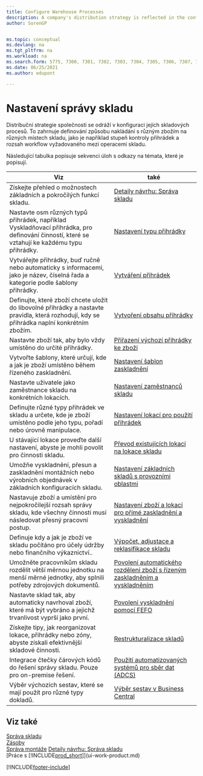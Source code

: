```yaml
---
title: Configure Warehouse Processes
description: A company's distribution strategy is reflected in the configuration of its warehouse processes, for example the warehouse locations.
author: SorenGP


ms.topic: conceptual
ms.devlang: na
ms.tgt_pltfrm: na
ms.workload: na
ms.search.form: 5775, 7300, 7301, 7302, 7303, 7304, 7305, 7306, 7307, 7308, 7325, 7344, 7346, 7347, 7353, 7366
ms.date: 06/25/2021
ms.author: edupont

---
```

# Nastavení správy skladu

Distribuční strategie společnosti se odráží v konfiguraci jejích skladových procesů. To zahrnuje definování způsobu nakládání s různým zbožím na různých místech skladu, jako je například stupeň kontroly přihrádek a rozsah workflow vyžadovaného mezi operacemi skladu.

Následující tabulka popisuje sekvenci úloh s odkazy na témata, které je popisují.

| **Viz** | **také** |
|------------|-------------|  
| Získejte přehled o možnostech základních a pokročilých funkcí skladu. | [Detaily návrhu: Správa skladu](design-details-warehouse-overview.md) |
| Nastavte osm různých typů přihrádek, například Vyskladňovací přihrádka, pro definování činností, které se vztahují ke každému typu přihrádky. | [Nastavení typu přihrádky](warehouse-how-to-set-up-bin-types.md) |
| Vytvářejte přihrádky, buď ručně nebo automaticky s informacemi, jako je název, číselná řada a kategorie podle šablony přihrádky. | [Vytváření přihrádek](warehouse-how-to-create-individual-bins.md) |
| Definujte, které zboží chcete uložit do libovolné přihrádky a nastavte pravidla, která rozhodují, kdy se přihrádka naplní konkrétním zbožím. | [Vytvoření obsahu přihrádky](warehouse-how-to-set-up-bin-contents.md) |
| Nastavte zboží tak, aby bylo vždy umístěno do určité přihrádky. | [Přiřazení výchozí přihrádky ke zboží](warehouse-how-to-assign-default-bins-to-items.md) |
| Vytvořte šablony, které určují, kde a jak je zboží umístěno během řízeného zaskladnění. | [Nastavení šablon zaskladnění](warehouse-how-to-set-up-put-away-templates.md) |
| Nastavte uživatele jako zaměstnance skladu na konkrétních lokacích. | [Nastavení zaměstnanců skladu](warehouse-how-to-set-up-warehouse-employees.md) |
| Definujte různé typy přihrádek ve skladu a určete, kde je zboží umístěno podle jeho typu, pořadí nebo úrovně manipulace. | [Nastavení lokací pro použití přihrádek](warehouse-how-to-set-up-locations-to-use-bins.md) |
| U stávající lokace proveďte další nastavení, abyste je mohli povolit pro činnosti skladu. | [Převod existujících lokací na lokace skladu](warehouse-how-to-convert-existing-locations-to-warehouse-locations.md) |
| Umožňe vyskladnění, přesun a zaskladnění montážních nebo výrobních objednávek v základních konfiguracích skladu. | [Nastavení základních skladů s provozními oblastmi](warehouse-how-to-set-up-basic-warehouses-with-operations-areas.md) |
| Nastavuje zboží a umístění pro nejpokročilejší rozsah správy skladu, kde všechny činnosti musí následovat přesný pracovní postup. | [Nastavení zboží a lokací pro přímé zaskladnění a vyskladnění](warehouse-how-to-set-up-items-for-directed-put-away-and-pick.md) |
| Definuje kdy a jak je zboží ve skladu počítáno pro účely údržby nebo finančního výkaznictví.. | [Výpočet, adjustace a reklasifikace skladu](inventory-how-count-adjust-reclassify.md) |
| Umožněte pracovníkům skladu rozdělit větší měrnou jednotku na menší měrné jednotky, aby splnili potřeby zdrojových dokumentů. | [Povolení automatického rozdělení zboží s řízeným zaskladněním a vyskladněním](warehouse-enable-automatic-breaking-bulk-with-directed-put-away-and-pick.md) |
| Nastavte sklad tak, aby automaticky navrhoval zboží, které má být vybráno a jejichž trvanlivost vyprší jako první. | [Povolení vyskladnění pomocí FEFO](warehouse-picking-by-fefo.md) |
| Získejte tipy, jak reorganizovat lokace, přihrádky nebo zóny, abyste získali efektivnější skladové činnosti. | [Restrukturalizace skladů](warehouse-how-to-restructure-warehouses.md) |
| Integrace čtečky čárových kódů do řešení správy skladu. Pouze pro on-premise řešení. | [Použití automatizovaných systémů pro sběr dat (ADCS)](warehouse-use-automated-data-capture-systems-adcs.md) |
| Výběr výchozích sestav, které se mají použít pro různé typy dokladů. | [Výběr sestav v Business Central](across-report-selections.md) |

## Viz také

[Správa skladu](warehouse-manage-warehouse.md)  
[Zásoby](inventory-manage-inventory.md)  
[Správa montáže](assembly-assemble-items.md)
[Detaily návrhu: Správa skladu](design-details-warehouse-management.md)  
[Práce s [!INCLUDE[prod_short](includes/prod_short.md)]](ui-work-product.md)


[!INCLUDE[footer-include](includes/footer-banner.md)]